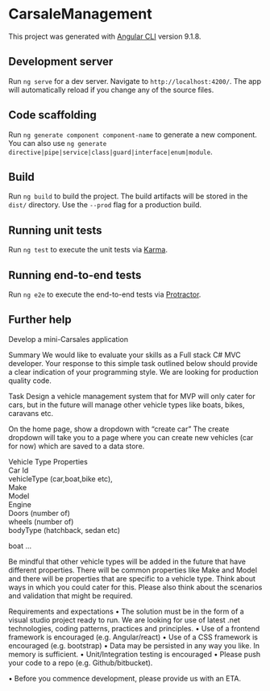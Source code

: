 # CarsaleManagement

This project was generated with [Angular CLI](https://github.com/angular/angular-cli) version 9.1.8.

## Development server

Run `ng serve` for a dev server. Navigate to `http://localhost:4200/`. The app will automatically reload if you change any of the source files.

## Code scaffolding

Run `ng generate component component-name` to generate a new component. You can also use `ng generate directive|pipe|service|class|guard|interface|enum|module`.

## Build

Run `ng build` to build the project. The build artifacts will be stored in the `dist/` directory. Use the `--prod` flag for a production build.

## Running unit tests

Run `ng test` to execute the unit tests via [Karma](https://karma-runner.github.io).

## Running end-to-end tests

Run `ng e2e` to execute the end-to-end tests via [Protractor](http://www.protractortest.org/).

## Further help

Develop a mini-Carsales application

Summary
We would like to evaluate your skills as a Full stack C# MVC developer. Your response to this simple task outlined below should provide a clear indication of your programming style.  We are looking for production quality code.
 
Task
Design a vehicle management system that for MVP will only cater for cars, but in the future will manage other vehicle types like boats, bikes, caravans etc.

On the home page, show a dropdown with “create car” The create dropdown will take you to a page where you can create new vehicles (car for now) which are saved to a data store. 

Vehicle Type	Properties	
Car	Id	
	vehicleType (car,boat,bike etc),	
	Make	
	Model	
	Engine	
	Doors (number of)	
	wheels (number of)	
	bodyType (hatchback, sedan etc)	
		
boat	…	

Be mindful that other vehicle types will be added in the future that have different properties. There will be common properties like Make and Model and there will be properties that are specific to a vehicle type. Think about ways in which you could cater for this. Please also think about the scenarios and validation that might be required.
 
Requirements and expectations
•	The solution must be in the form of a visual studio project ready to run. We are looking for use of latest .net technologies, coding patterns, practices and principles.
•	Use of a frontend framework is encouraged (e.g. Angular/react)
•	Use of a CSS framework is encouraged (e.g. bootstrap)
•	Data may be persisted in any way you like. In memory is sufficient.
•	Unit/Integration testing is encouraged
•	Please push your code to a repo (e.g. Github/bitbucket).

•	Before you commence development, please provide us with an ETA.
